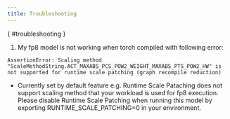 ```yaml
---
title: Troubleshooting
---
```

[](){ #troubleshooting }

1. My fp8 model is not working when torch compiled with following error:

```
AssertionError: Scaling method "ScaleMethodString.ACT_MAXABS_PCS_POW2_WEIGHT_MAXABS_PTS_POW2_HW" is not supported for runtime scale patching (graph recompile reduction)
```

- Currently set by default feature e.g. Runtime Scale Pataching does not support scaling method that your workload is used for fp8 execution. Please disable Runtime Scale Patching when running this model by exporting RUNTIME_SCALE_PATCHING=0 in your environment.
